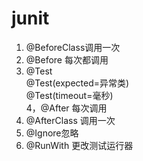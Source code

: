 # junit
1. @BeforeClass调用一次
2. @Before 每次都调用
3. @Test  
        @Test(expected=异常类)  
        @Test(timeout=毫秒)  
4，@After 每次调用
5. @AfterClass 调用一次
6. @Ignore忽略
7. @RunWith 更改测试运行器
